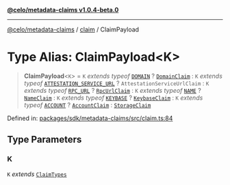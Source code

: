 [**@celo/metadata-claims v1.0.4-beta.0**](../../README.md)

***

[@celo/metadata-claims](../../README.md) / [claim](../README.md) / ClaimPayload

# Type Alias: ClaimPayload\<K\>

> **ClaimPayload**\<`K`\> = `K` *extends* *typeof* [`DOMAIN`](../../types/enumerations/ClaimTypes.md#domain) ? [`DomainClaim`](DomainClaim.md) : `K` *extends* *typeof* [`ATTESTATION_SERVICE_URL`](../../types/enumerations/ClaimTypes.md#attestation_service_url) ? `AttestationServiceUrlClaim` : `K` *extends* *typeof* [`RPC_URL`](../../types/enumerations/ClaimTypes.md#rpc_url) ? [`RpcUrlClaim`](RpcUrlClaim.md) : `K` *extends* *typeof* [`NAME`](../../types/enumerations/ClaimTypes.md#name) ? [`NameClaim`](NameClaim.md) : `K` *extends* *typeof* [`KEYBASE`](../../types/enumerations/ClaimTypes.md#keybase) ? [`KeybaseClaim`](KeybaseClaim.md) : `K` *extends* *typeof* [`ACCOUNT`](../../types/enumerations/ClaimTypes.md#account) ? [`AccountClaim`](../../account/type-aliases/AccountClaim.md) : [`StorageClaim`](StorageClaim.md)

Defined in: [packages/sdk/metadata-claims/src/claim.ts:84](https://github.com/celo-org/developer-tooling/blob/master/packages/sdk/metadata-claims/src/claim.ts#L84)

## Type Parameters

### K

`K` *extends* [`ClaimTypes`](../../types/enumerations/ClaimTypes.md)
